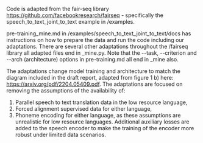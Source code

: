 Code is adapted from the fair-seq library https://github.com/facebookresearch/fairseq - specifically the speech_to_text_joint_to_text example in /examples. 

pre-training_mine.md in /examples/speech_to_text_joint_to_text/docs has instructions on how to prepare the data and run the code including our adaptations. There are several other adaptations throughout the /fairseq library all adapted files end in _mine.py. Note that the --task, --criterion and --arch (architecture) options in pre-training.md all end in _mine also. 

The adaptations change model training and architecture to match the diagram included in the draft report, adapted from figure 1 b) here: https://arxiv.org/pdf/2204.05409.pdf. The adaptations are focused on removing the assumptions of the availability of:
1) Parallel speech to text translation data in the low resource language,
2) Forced alignment supervised data for either language,
3) Phoneme encoding for either language,
as these assumptions are unrealistic for low resource languages. Additional auxiliary losses are added to the speech encoder to make the training of the encoder more robust under limited data scenarios. 

